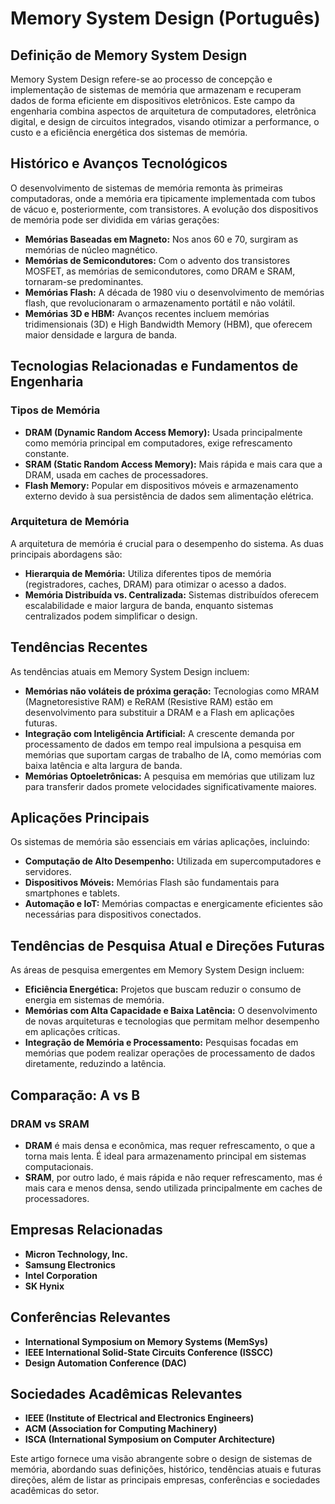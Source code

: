 # Memory System Design (Português)

## Definição de Memory System Design

Memory System Design refere-se ao processo de concepção e implementação de sistemas de memória que armazenam e recuperam dados de forma eficiente em dispositivos eletrônicos. Este campo da engenharia combina aspectos de arquitetura de computadores, eletrônica digital, e design de circuitos integrados, visando otimizar a performance, o custo e a eficiência energética dos sistemas de memória.

## Histórico e Avanços Tecnológicos

O desenvolvimento de sistemas de memória remonta às primeiras computadoras, onde a memória era tipicamente implementada com tubos de vácuo e, posteriormente, com transistores. A evolução dos dispositivos de memória pode ser dividida em várias gerações:

- **Memórias Baseadas em Magneto:** Nos anos 60 e 70, surgiram as memórias de núcleo magnético.
- **Memórias de Semicondutores:** Com o advento dos transistores MOSFET, as memórias de semicondutores, como DRAM e SRAM, tornaram-se predominantes.
- **Memórias Flash:** A década de 1980 viu o desenvolvimento de memórias flash, que revolucionaram o armazenamento portátil e não volátil.
- **Memórias 3D e HBM:** Avanços recentes incluem memórias tridimensionais (3D) e High Bandwidth Memory (HBM), que oferecem maior densidade e largura de banda.

## Tecnologias Relacionadas e Fundamentos de Engenharia

### Tipos de Memória

- **DRAM (Dynamic Random Access Memory):** Usada principalmente como memória principal em computadores, exige refrescamento constante.
- **SRAM (Static Random Access Memory):** Mais rápida e mais cara que a DRAM, usada em caches de processadores.
- **Flash Memory:** Popular em dispositivos móveis e armazenamento externo devido à sua persistência de dados sem alimentação elétrica.

### Arquitetura de Memória

A arquitetura de memória é crucial para o desempenho do sistema. As duas principais abordagens são:

- **Hierarquia de Memória:** Utiliza diferentes tipos de memória (registradores, caches, DRAM) para otimizar o acesso a dados.
- **Memória Distribuída vs. Centralizada:** Sistemas distribuídos oferecem escalabilidade e maior largura de banda, enquanto sistemas centralizados podem simplificar o design.

## Tendências Recentes

As tendências atuais em Memory System Design incluem:

- **Memórias não voláteis de próxima geração:** Tecnologias como MRAM (Magnetoresistive RAM) e ReRAM (Resistive RAM) estão em desenvolvimento para substituir a DRAM e a Flash em aplicações futuras.
- **Integração com Inteligência Artificial:** A crescente demanda por processamento de dados em tempo real impulsiona a pesquisa em memórias que suportam cargas de trabalho de IA, como memórias com baixa latência e alta largura de banda.
- **Memórias Optoeletrônicas:** A pesquisa em memórias que utilizam luz para transferir dados promete velocidades significativamente maiores.

## Aplicações Principais

Os sistemas de memória são essenciais em várias aplicações, incluindo:

- **Computação de Alto Desempenho:** Utilizada em supercomputadores e servidores.
- **Dispositivos Móveis:** Memórias Flash são fundamentais para smartphones e tablets.
- **Automação e IoT:** Memórias compactas e energicamente eficientes são necessárias para dispositivos conectados.

## Tendências de Pesquisa Atual e Direções Futuras

As áreas de pesquisa emergentes em Memory System Design incluem:

- **Eficiência Energética:** Projetos que buscam reduzir o consumo de energia em sistemas de memória.
- **Memórias com Alta Capacidade e Baixa Latência:** O desenvolvimento de novas arquiteturas e tecnologias que permitam melhor desempenho em aplicações críticas.
- **Integração de Memória e Processamento:** Pesquisas focadas em memórias que podem realizar operações de processamento de dados diretamente, reduzindo a latência.

## Comparação: A vs B

### DRAM vs SRAM

- **DRAM** é mais densa e econômica, mas requer refrescamento, o que a torna mais lenta. É ideal para armazenamento principal em sistemas computacionais.
- **SRAM**, por outro lado, é mais rápida e não requer refrescamento, mas é mais cara e menos densa, sendo utilizada principalmente em caches de processadores.

## Empresas Relacionadas

- **Micron Technology, Inc.**
- **Samsung Electronics**
- **Intel Corporation**
- **SK Hynix**

## Conferências Relevantes

- **International Symposium on Memory Systems (MemSys)**
- **IEEE International Solid-State Circuits Conference (ISSCC)**
- **Design Automation Conference (DAC)**

## Sociedades Acadêmicas Relevantes

- **IEEE (Institute of Electrical and Electronics Engineers)**
- **ACM (Association for Computing Machinery)**
- **ISCA (International Symposium on Computer Architecture)**

Este artigo fornece uma visão abrangente sobre o design de sistemas de memória, abordando suas definições, histórico, tendências atuais e futuras direções, além de listar as principais empresas, conferências e sociedades acadêmicas do setor.
